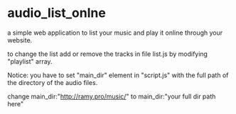 # audio_list_onlne
a simple web application to list your music and play it online through your website.

to change the list add or remove the tracks in file list.js by modifying "playlist" array.

Notice: you have to set "main_dir" element in "script.js" with the full path of the directory of the audio files.

change
main_dir:"http://ramy.pro/music/"
to
main_dir:"your full dir path here"
